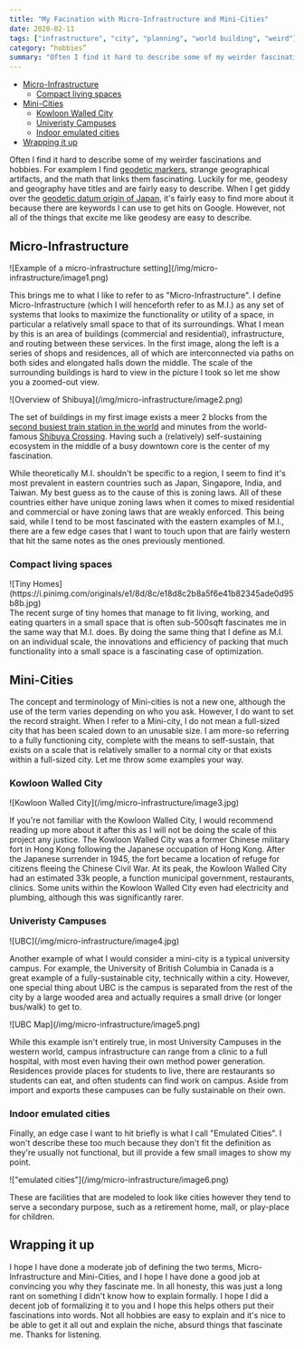 ```yaml
---
title: "My Facination with Micro-Infrastructure and Mini-Cities"
date: 2020-02-11
tags: ["infrastructure", "city", "planning", "world building", "weird"]
category: “hobbies”
summary: "Often I find it hard to describe some of my weirder fascinations and hobbies. For examplem I find geodetic markers, strange geographical artifacts, and the math that links them fascinating. Luckily for me, geodesy and geography have titles and are fairly easy to describe."
---
```


- [Micro-Infrastructure](#micro-infrastructure)
  - [Compact living spaces](#compact-living-spaces)
- [Mini-Cities](#mini-cities)
  - [Kowloon Walled City](#kowloon-walled-city)
  - [Univeristy Campuses](#univeristy-campuses)
  - [Indoor emulated cities](#indoor-emulated-cities)
- [Wrapping it up](#wrapping-it-up)

Often I find it hard to describe some of my weirder fascinations and hobbies. For examplem I find [geodetic markers](https://en.wikipedia.org/wiki/Survey_marker), strange geographical artifacts, and the math that links them fascinating. Luckily for me, geodesy and geography have titles and are fairly easy to describe. When I get giddy over the [geodetic datum origin of Japan](https://ridgelineimages.com/maps/geodetic-datum-origin-japan/), it's fairly easy to find more about it because there are keywords I can use to get hits on Google. However, not all of the things that excite me like geodesy are easy to describe. 

## Micro-Infrastructure

<div class="figure">
![Example of a micro-infrastructure setting](/img/micro-infrastructure/image1.png)
</div>

This brings me to what I like to refer to as "Micro-Infrastructure". I define Micro-Infrastructure (which I will henceforth refer to as M.I.) as any set of systems that looks to maximize the functionality or utility of a space, in particular a relatively small space to that of its surroundings. What I mean by this is an area of buildings (commercial and residential), infrastructure, and routing between these services. In the first image, along the left is a series of shops and residences, all of which are interconnected via paths on both sides and elongated halls down the middle. The scale of the surrounding buildings is hard to view in the picture I took so let me show you a zoomed-out view. 

<div class="figure">
![Overview of Shibuya](/img/micro-infrastructure/image2.png)
</div>

The set of buildings in my first image exists a meer 2 blocks from the [second busiest train station in the world](https://en.wikipedia.org/wiki/Shibuya_Station) and minutes from the world-famous [Shibuya Crossing](https://en.wikipedia.org/wiki/Shibuya_Crossing). Having such a (relatively) self-sustaining ecosystem in the middle of a busy downtown core is the center of my fascination. 

While theoretically M.I. shouldn't be specific to a region, I seem to find it's most prevalent in eastern countries such as Japan, Singapore, India, and Taiwan. My best guess as to the cause of this is zoning laws. All of these countries either have unique zoning laws when it comes to mixed residential and commercial or have zoning laws that are weakly enforced. This being said, while I tend to be most fascinated with the eastern examples of M.I., there are a few edge cases that I want to touch upon that are fairly western that hit the same notes as the ones previously mentioned.

### Compact living spaces
<div class="figure">
![Tiny Homes](https://i.pinimg.com/originals/e1/8d/8c/e18d8c2b8a5f6e41b82345ade0d95b8b.jpg)
</div>
The recent surge of tiny homes that manage to fit living, working, and eating quarters in a small space that is often sub-500sqft fascinates me in the same way that M.I. does. By doing the same thing that I define as M.I. on an individual scale, the innovations and efficiency of packing that much functionality into a small space is a fascinating case of optimization.


## Mini-Cities

The concept and terminology of Mini-cities is not a new one, although the use of the term varies depending on who you ask. However, I do want to set the record straight. When I refer to a Mini-city, I do not mean a full-sized city that has been scaled down to an unusable size. I am more-so referring to a fully functioning city, complete with the means to self-sustain, that exists on a scale that is relatively smaller to a normal city or that exists within a full-sized city. Let me throw some examples your way.

### Kowloon Walled City

<div class="figure">
![Kowloon Walled City](/img/micro-infrastructure/image3.jpg)
</div>

If you're not familiar with the Kowloon Walled City, I would recommend reading up more about it after this as I will not be doing the scale of this project any justice. The Kowloon Walled City was a former Chinese military fort in Hong Kong following the Japanese occupation of Hong Kong. After the Japanese surrender in 1945, the fort became a location of refuge for citizens fleeing the Chinese Civil War. At its peak, the Kowloon Walled City had an estimated 33k people, a function municipal government, restaurants, clinics. Some units within the Kowloon Walled City even had electricity and plumbing, although this was significantly rarer. 

### Univeristy Campuses
<div class="figure">
![UBC](/img/micro-infrastructure/image4.jpg)
</div>

Another example of what I would consider a mini-city is a typical university campus. For example, the University of British Columbia in Canada is a great example of a fully-sustainable city, technically within a city. However, one special thing about UBC is the campus is separated from the rest of the city by a large wooded area and actually requires a small drive (or longer bus/walk) to get to.

<div class="figure">
![UBC Map](/img/micro-infrastructure/image5.png)
</div>

While this example isn't entirely true, in most University Campuses in the western world, campus infrastructure can range from a clinic to a full hospital, with most even having their own method power generation. Residences provide places for students to live, there are restaurants so students can eat, and often students can find work on campus. Aside from import and exports these campuses can be fully sustainable on their own.

### Indoor emulated cities

Finally, an edge case I want to hit briefly is what I call "Emulated Cities". I won't describe these too much because they don't fit the definition as they're usually not functional, but ill provide a few small images to show my point.

<div class="figure">
!["emulated cities"](/img/micro-infrastructure/image6.png)
</div>

These are facilities that are modeled to look like cities however they tend to serve a secondary purpose, such as a retirement home, mall, or play-place for children.

## Wrapping it up

I hope I have done a moderate job of defining the two terms, Micro-Infrastructure and Mini-Cities, and I hope I have done a good job at convincing you why they fascinate me. In all honesty, this was just a long rant on something I didn't know how to explain formally. I hope I did a decent job of formalizing it to you and I hope this helps others put their fascinations into words. Not all hobbies are easy to explain and it's nice to be able to get it all out and explain the niche, absurd things that fascinate me. Thanks for listening.


